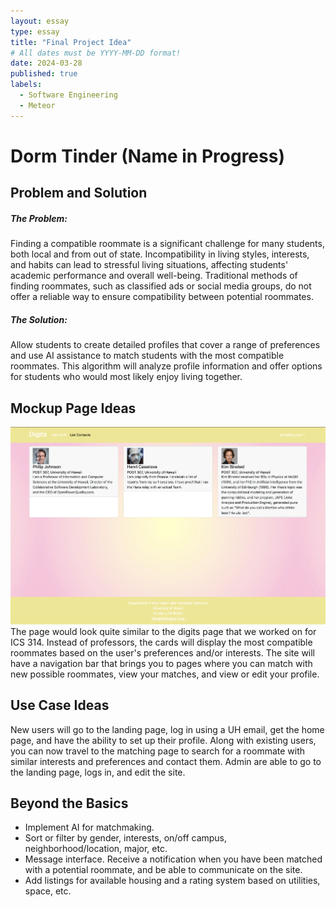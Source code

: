 ```yaml
---
layout: essay
type: essay
title: "Final Project Idea"
# All dates must be YYYY-MM-DD format!
date: 2024-03-28
published: true
labels:
  - Software Engineering
  - Meteor
---
```


# Dorm Tinder (Name in Progress)
## Problem and Solution

##### The Problem:
Finding a compatible roommate is a significant challenge for many students, both local and from out of state. Incompatibility in living styles, interests, and habits can lead to stressful living situations, affecting students' academic performance and overall well-being. Traditional methods of finding roommates, such as classified ads or social media groups, do not offer a reliable way to ensure compatibility between potential roommates.

##### The Solution:
Allow students to create detailed profiles that cover a range of preferences and use AI assistance to match students with the most compatible roommates. This algorithm will analyze profile information and offer options for students who would most likely enjoy living together.

## Mockup Page Ideas
<center><img width="800px" class="rounded pe-4" src="../img/digitssite.png"></center>
The page would look quite similar to the digits page that we worked on for ICS 314. Instead of professors, the cards will display the most compatible roommates based on the user's preferences and/or interests. The site will have a navigation bar that brings you to pages where you can match with new possible roommates, view your matches, and view or edit your profile.

## Use Case Ideas
New users will go to the landing page, log in using a UH email, get the home page, and have the ability to set up their profile. Along with existing users, you can now travel to the matching page to search for a roommate with similar interests and preferences and contact them. Admin are able to go to the landing page, logs in, and edit the site.

## Beyond the Basics
- Implement AI for matchmaking.
- Sort or filter by gender, interests, on/off campus, neighborhood/location, major, etc. 
- Message interface. Receive a notification when you have been matched with a potential roommate, and be able to communicate on the site.
- Add listings for available housing and a rating system based on utilities, space, etc.
